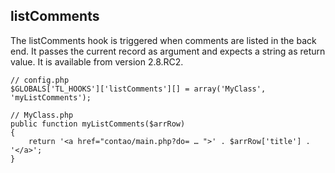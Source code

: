 listComments
------------

The listComments hook is triggered when comments are listed in the back end. It passes the current record as argument and expects a string as return value. It is available from version 2.8.RC2.

	// config.php
	$GLOBALS['TL_HOOKS']['listComments'][] = array('MyClass', 'myListComments');
	 
	// MyClass.php
	public function myListComments($arrRow)
	{
	    return '<a href="contao/main.php?do= … ">' . $arrRow['title'] . '</a>';
	}
